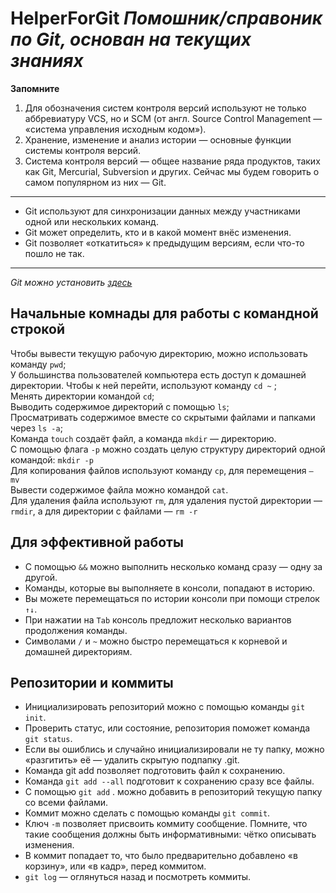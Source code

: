 # HelperForGit *Помошник/справоник по Git, основан на текущих знаниях*

**Запомните**
1. Для обозначения систем контроля версий используют не только аббревиатуру VCS, но и SCM (от англ. Source Control Management — «система управления исходным кодом»).
2. Хранение, изменение и анализ истории — основные функции системы контроля версий.
3. Система контроля версий — общее название ряда продуктов, таких как Git, Mercurial, Subversion и других. Сейчас мы будем говорить о самом популярном из них — Git.
---
- Git используют для синхронизации данных между участниками одной или нескольких команд.
- Git может определить, кто и в какой момент внёс изменения.
- Git позволяет «откатиться» к предыдущим версиям, если что-то пошло не так. 
---
*Git можно установить [здесь](https://git-scm.com/download/win)*

## **Начальные комнады для работы с командной строкой**
Чтобы вывести текущую рабочую директорию, можно использовать команду ```pwd```; <br>
У большинства пользователей компьютера есть доступ к домашней директории. Чтобы к ней перейти, используют команду ```cd ~``` ; <br>
Менять директории командой ```cd```; <br>
Выводить содержимое директорий с помощью ```ls```; <br>
Просматривать содержимое вместе со скрытыми файлами и папками через ```ls -a```; <br>
Команда ```touch``` создаёт файл, а команда ```mkdir``` — директорию. <br>
С помощью флага ```-p``` можно создать целую структуру директорий одной командой: ```mkdir -p``` <br>
Для копирования файлов используют команду ```cp```, для перемещения ```— mv```<br>
Вывести содержимое файла можно командой ```cat```. <br>
Для удаления файла используют ```rm```, для удаления пустой директории — ```rmdir```, а для директории с файлами — ```rm -r``` <br>

## **Для эффективной работы**
* С помощью ```&&``` можно выполнить несколько команд сразу — одну за другой. 
* Команды, которые вы выполняете в консоли, попадают в историю.
* Вы можете перемещаться по истории консоли при помощи стрелок ```↑↓```. 
* При нажатии на ```Tab``` консоль предложит несколько вариантов продолжения команды. 
* Символами ```/``` и ```~``` можно быстро перемещаться к корневой и домашней директориям.

## **Репозитории и коммиты**
- Инициализировать репозиторий можно с помощью команды ```git init```.
- Проверить статус, или состояние, репозитория поможет команда ```git status```.
- Если вы ошиблись и случайно инициализировали не ту папку, можно «разгитить» её — удалить скрытую подпапку .git.
- Команда git add позволяет подготовить файл к сохранению.
- Команда ```git add --all``` подготовит к сохранению сразу все файлы.
- С помощью ```git add``` . можно добавить в репозиторий текущую папку со всеми файлами.
- Коммит можно сделать с помощью команды ```git commit```.
- Ключ ```-m``` позволяет присвоить коммиту сообщение. Помните, что такие сообщения должны быть информативными: чётко описывать изменения.
- В коммит попадает то, что было предварительно добавлено «в корзину», или «в кадр», перед коммитом.
- ```git log``` — оглянуться назад и посмотреть коммиты. 
